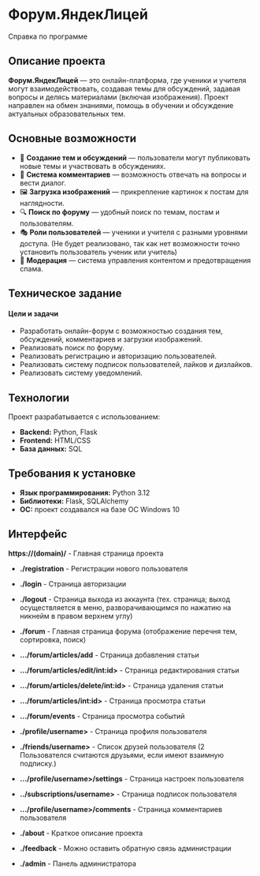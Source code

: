 # Форум.ЯндекЛицей

Справка по программе

## Описание проекта

**Форум.ЯндекЛицей** — это онлайн-платформа, где ученики и учителя могут взаимодействовать, создавая темы для
обсуждений, задавая вопросы и делясь материалами (включая изображения). Проект направлен на обмен знаниями, помощь в
обучении и обсуждение актуальных образовательных тем.

## Основные возможности

- 📌 **Создание тем и обсуждений** — пользователи могут публиковать новые темы и участвовать в обсуждениях.
- 💬 **Система комментариев** — возможность отвечать на вопросы и вести диалог.
- 🖼 **Загрузка изображений** — прикрепление картинок к постам для наглядности.
- 🔍 **Поиск по форуму** — удобный поиск по темам, постам и пользователям.
- 🎭 **Роли пользователей** — ученики и учителя с разными уровнями доступа. (Не будет реализовано, так как нет возможности точно установить пользователь ученик или учитель)
- 📢 **Модерация** — система управления контентом и предотвращения спама.

## Техническое задание

#### Цели и задачи

- Разработать онлайн-форум с возможностью создания тем, обсуждений, комментариев и загрузки изображений.
- Реализовать поиск по форуму.
- Реализовать регистрацию и авторизацию пользователей.
- Реализовать систему подписок пользователей, лайков и дизлайков.
- Реализовать систему уведомлений.


## Технологии

Проект разрабатывается с использованием:

- **Backend:** Python, Flask
- **Frontend:** HTML/CSS
- **База данных:** SQL

## Требования к установке

- **Язык программирования:** Python 3.12
- **Библиотеки:** Flask, SQLAlchemy
- **OC:** проект создавался на базе ОС Windows 10

## Интерфейс
**https://(domain)/**  - Главная страница проекта

* **./registration** - Регистрации нового пользователя
* **./login** - Страница авторизации
* **./logout** - Страница выхода из аккаунта (тех. страница; выход осуществляется в меню, разворачивающимся по нажатию на никнейм в правом верхнем углу)

* **./forum** - Главная страница форума (отображение перечня тем, сортировка, поиск)
* **.../forum/articles/add** - Страница добавления статьи
* **.../forum/articles/edit/int:id>** - Страница редактирования статьи
* **.../forum/articles/delete/int:id>** - Страница удаления статьи
* **.../forum/articles/int:id>** - Страница просмотра статьи
* **.../forum/events** - Страница просмотра событий

* **./profile/username>** - Страница профиля пользователя
* **./friends/username>** - Список друзей пользователя (2 Пользователся считаются друзьями, если имеют взаимную подписку.)
* **.../profile/username>/settings** - Страница настроек пользователя
* **../subscriptions/username>** - Страница подписок пользователя
* **.../profile/username>/comments** - Страница комментариев пользователя

* **./about** - Краткое описание проекта
* **./feedback** - Можно оставить обратную связь администрации

* **./admin** - Панель администратора
